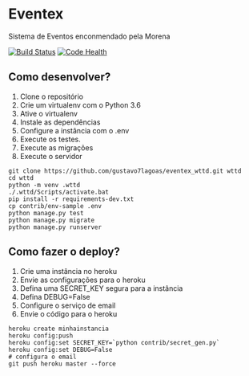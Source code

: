 # Eventex

Sistema de Eventos enconmendado pela Morena

[![Build Status](https://travis-ci.org/gustavo7lagoas/eventex_wttd.svg?branch=master)](https://travis-ci.org/gustavo7lagoas/eventex_wttd)
[![Code Health](https://landscape.io/github/gustavo7lagoas/eventex_wttd/master/landscape.svg?style=flat)](https://landscape.io/github/gustavo7lagoas/eventex_wttd/master)

## Como desenvolver?

1. Clone o repositório
2. Crie um virtualenv com o Python 3.6
3. Ative o virtualenv
4. Instale as dependências
5. Configure a instância com o .env
6. Execute os testes.
7. Execute as migrações
8. Execute o servidor

``` console
git clone https://github.com/gustavo7lagoas/eventex_wttd.git wttd
cd wttd
python -m venv .wttd
./.wttd/Scripts/activate.bat
pip install -r requirements-dev.txt
cp contrib/env-sample .env
python manage.py test
python manage.py migrate
python manage.py runserver
```

## Como fazer o deploy?

1. Crie uma instância no heroku
2. Envie as configurações para o heroku
3. Defina uma SECRET_KEY segura para a instância
4. Defina DEBUG=False
5. Configure o serviço de email
6. Envie o código para o heroku

``` console
heroku create minhainstancia
heroku config:push
heroku config:set SECRET_KEY=`python contrib/secret_gen.py`
heroku config:set DEBUG=False
# configura o email
git push heroku master --force
```

